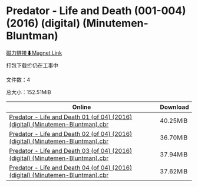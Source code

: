 # Predator - Life and Death (001-004) (2016) (digital) (Minutemen-Bluntman)

[磁力链接⬇Magnet Link](magnet:?xt=urn:btih:cc21636e7a08a08f65b596bad8496b3808f9cd56&dn=Predator%20-%20Life%20and%20Death%20%28001-004%29%20%282016%29%20%28digital%29%20%28Minutemen-Bluntman%29)

打包下载📦仍在工事中

文件数：4

总大小：152.51MiB

Online | Download
--- | ---
[Predator - Life and Death 01 (of 04) (2016) (digital) (Minutemen-Bluntman).cbr](https://github.com/alicewish/markdown/blob/master/comic/Predator-Life-Death-01-of-04-2016-digital-Minutemen-Bluntman-cbr.md) | 40.25MiB
[Predator - Life and Death 02 (of 04) (2016) (digital) (Minutemen-Bluntman).cbr](https://github.com/alicewish/markdown/blob/master/comic/Predator-Life-Death-02-of-04-2016-digital-Minutemen-Bluntman-cbr.md) | 36.70MiB
[Predator - Life and Death 03 (of 04) (2016) (digital) (Minutemen-Bluntman).cbr](https://github.com/alicewish/markdown/blob/master/comic/Predator-Life-Death-03-of-04-2016-digital-Minutemen-Bluntman-cbr.md) | 37.94MiB
[Predator - Life and Death 04 (of 04) (2016) (digital) (Minutemen-Bluntman).cbr](https://github.com/alicewish/markdown/blob/master/comic/Predator-Life-Death-04-of-04-2016-digital-Minutemen-Bluntman-cbr.md) | 37.62MiB